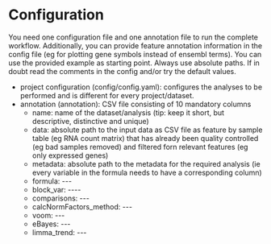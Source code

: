 # Configuration

You need one configuration file and one annotation file to run the complete workflow. Additionally, you can provide feature annotation information in the config file (eg for plotting gene symbols instead of ensembl terms). You can use the provided example as starting point. Always use absolute paths. If in doubt read the comments in the config and/or try the default values.

- project configuration (config/config.yaml): configures the analyses to be performed and is different for every project/dataset.
- annotation (annotation): CSV file consisting of 10 mandatory columns
    -  name: name of the dataset/analysis (tip: keep it short, but descriptive, distinctive and unique)
    -  data: absolute path to the input data as CSV file as feature by sample table (eg RNA count matrix) that has already been quality controlled (eg bad samples removed) and filtered forn relevant features (eg only expressed genes)
    -  metadata: absolute path to the metadata for the required analysis (ie every variable in the formula needs to have a corresponding column)
    -  formula: ---
    -  block_var: ----
    -  comparisons: ---
    -  calcNormFactors_method: ---
    -  voom: ---
    -  eBayes: ---
    -  limma_trend: ---

